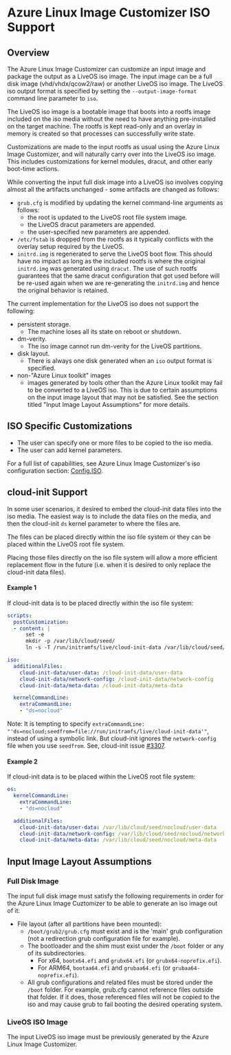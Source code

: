 # Azure Linux Image Customizer ISO Support

## Overview

The Azure Linux Image Customizer can customize an input image and package the
output as a LiveOS iso image. The input image can be a full disk image
(vhd/vhdx/qcow2/raw) or another LiveOS iso image. The LiveOS iso output format
is specified by setting the `--output-image-format` command line parameter to
`iso`.

The LiveOS iso image is a bootable image that boots into a rootfs image
included on the iso media without the need to have anything pre-installed
on the target machine. The rootfs is kept read-only and an overlay in memory
is created so that processes can successfully write state.

Customizations are made to the input rootfs as usual using the Azure Linux
Image Customizer, and will naturally carry over into the LiveOS iso image.
This includes customizations for kernel modules, dracut, and other early
boot-time actions.

While converting the input full disk image into a LiveOS iso involves copying
almost all the artifacts unchanged - some artifacts are changed as follows:
- `grub.cfg` is modified by updating the kernel command-line arguments as
  follows:
  - the root is updated to the LiveOS root file system image.
  - the LiveOS dracut parameters are appended.
  - the user-specified new parameters are appended.
- `/etc/fstab` is dropped from the rootfs as it typically conflicts with the
  overlay setup required by the LiveOS.
- `initrd.img` is regenerated to serve the LiveOS boot flow. This should have
  no impact as long as the included rootfs is where the original `initrd.img`
  was generated using `dracut`. The use of such rootfs guarantees that the same
  dracut configuration that got used before will be re-used again when we are
  re-generating the `initrd.img` and hence the original behavior is retained.

The current implementation for the LiveOS iso does not support the following:
- persistent storage.
  - The machine loses all its state on reboot or shutdown.
- dm-verity.
  - The iso image cannot run dm-verity for the LiveOS partitions.
- disk layout.
  - There is always one disk generated when an `iso` output format is
    specified.
- non-"Azure Linux toolkit" images
  - images generated by tools other than the Azure Linux toolkit may fail to be
    converted to a LiveOS iso. This is due to certain assumptions on the input
    image layout that may not be satisfied. See the section titled "Input Image
    Layout Assumptions" for more details.

## ISO Specific Customizations

- The user can specify one or more files to be copied to the iso media.
- The user can add kernel parameters.

For a full list of capabilities, see Azure Linux Image Customizer's iso
configuration section: [Config.ISO](./api/configuration/config.md#iso-iso).

## cloud-init Support

In some user scenarios, it desired to embed the cloud-init data files into the
iso media. The easiest way is to include the data files on the media, and then
the cloud-init `ds` kernel parameter to where the files are.

The files can be placed directly within the iso file system or they can be
placed within the LiveOS root file system.

Placing those files directly on the iso file system will allow a more efficient
replacement flow in the future (i.e. when it is desired to only replace the
cloud-init data files).

#### Example 1

If cloud-init data is to be placed directly within the iso file system:

```yaml
scripts:
  postCustomization:
  - content: |
      set -e
      mkdir -p /var/lib/cloud/seed/
      ln -s -T /run/initramfs/live/cloud-init-data /var/lib/cloud/seed/nocloud 

iso:
  additionalFiles:
    cloud-init-data/user-data: /cloud-init-data/user-data
    cloud-init-data/network-config: /cloud-init-data/network-config
    cloud-init-data/meta-data: /cloud-init-data/meta-data

  kernelCommandLine:
    extraCommandLine:
    - "ds=nocloud"
```

Note: It is tempting to specify
`extraCommandLine: "'ds=nocloud;seedfrom=file://run/initramfs/live/cloud-init-data'"`,
instead of using a symbolic link.
But cloud-init ignores the `network-config` file when you use `seedfrom`.
See, cloud-init issue [#3307](https://github.com/canonical/cloud-init/issues/3307).

#### Example 2

If cloud-init data is to be placed within the LiveOS root file system:

```yaml
os:
  kernelCommandLine:
    extraCommandLine:
    - "ds=nocloud"

  additionalFiles:
    cloud-init-data/user-data: /var/lib/cloud/seed/nocloud/user-data
    cloud-init-data/network-config: /var/lib/cloud/seed/nocloud/network-config
    cloud-init-data/meta-data: /var/lib/cloud/seed/nocloud/meta-data
```

## Input Image Layout Assumptions

### Full Disk Image

The input full disk image must satisfy the following requirements in order for
the Azure Linux Image Cuztomizer to be able to generate an iso image out of it:
- File layout (after all partitions have been mounted):
  - `/boot/grub2/grub.cfg` must exist and is the 'main' grub configuration (not
    a redirection grub configuration file for example).
  - The bootloader and the shim must exist under the `/boot` folder or any of
    its subdirectories.
    - For x64, `bootx64.efi` and `grubx64.efi` (or `grubx64-noprefix.efi`).
    - For ARM64, `bootaa64.efi` and `grubaa64.efi` (or `grubaa64-noprefix.efi`).
  - All grub configurations and related files must be stored under the `/boot`
    folder. For example, grub.cfg cannot reference files outside that folder.
    If it does, those referenced files will not be copied to the iso and may
    cause grub to fail booting the desired operating system.

### LiveOS ISO Image

The input LiveOS iso image must be previously generated by the Azure Linux Image
Customizer.
